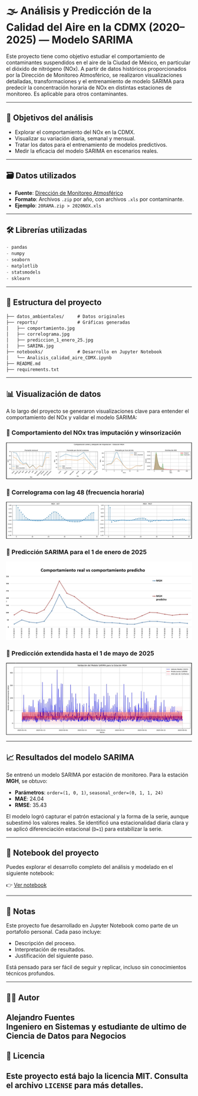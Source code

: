 
# 🌫️ Análisis y Predicción de la Calidad del Aire en la CDMX (2020–2025) — Modelo SARIMA

Este proyecto tiene como objetivo estudiar el comportamiento de contaminantes suspendidos en el aire de la Ciudad de México, en particular el dióxido de nitrógeno (NOx). A partir de datos históricos proporcionados por la Dirección de Monitoreo Atmosférico, se realizaron visualizaciones detalladas, transformaciones  y el entrenamiento de modelo SARIMA para predecir la concentración horaria de NOx en distintas estaciones de monitoreo. Es aplicable para otros contaminantes.

---

## 🎯 Objetivos del análisis

- Explorar el comportamiento del NOx en la CDMX.
- Visualizar su variación diaria, semanal y mensual.
- Tratar los datos para el entrenamiento de modelos predictivos.
- Medir la eficacia del modelo SARIMA en escenarios reales.

---

## 🗃️ Datos utilizados

- **Fuente**: [Dirección de Monitoreo Atmosférico](https://www.aire.cdmx.gob.mx/default.php?opc=%27aKBh%27)
- **Formato**: Archivos `.zip` por año, con archivos `.xls` por contaminante.
- **Ejemplo**: `20RAMA.zip > 2020NOX.xls`

---

## 🛠️ Librerías utilizadas

```python
- pandas
- numpy
- seaborn
- matplotlib
- statsmodels
- sklearn
```

---

## 📁 Estructura del proyecto

```
├── datos_ambientales/     # Datos originales
├── reports/               # Gráficas generadas
│   ├── comportamiento.jpg
│   ├── correlograma.jpg
│   ├── prediccion_1_enero_25.jpg
│   ├── SARIMA.jpg
├── notebooks/             # Desarrollo en Jupyter Notebook
│   └── Analisis_calidad_aire_CDMX.ipynb
├── README.md
├── requirements.txt
```
---

## 📊 Visualización de datos

A lo largo del proyecto se generaron visualizaciones clave para entender el comportamiento del NOx y validar el modelo SARIMA:

### 🔹 Comportamiento del NOx tras imputación y winsorización
![Comportamiento del NOx](reports/comportamiento.jpg)

### 🔹 Correlograma con lag 48 (frecuencia horaria)
![Correlograma](reports/correlograma.jpg)

### 🔹 Predicción SARIMA para el 1 de enero de 2025
![Predicción puntual](reports/prediccion_1_enero_25.jpg)

### 🔹 Predicción extendida hasta el 1 de mayo de 2025
![Predicción completa](reports/SARIMA.jpg)

---

## 📈 Resultados del modelo SARIMA

Se entrenó un modelo SARIMA por estación de monitoreo. Para la estación **MGH**, se obtuvo:

- **Parámetros**: `order=(1, 0, 1)`, `seasonal_order=(0, 1, 1, 24)`
- **MAE**: 24.04
- **RMSE**: 35.43

El modelo logró capturar el patrón estacional y la forma de la serie, aunque subestimó los valores reales. Se identificó una estacionalidad diaria clara y se aplicó diferenciación estacional (`D=1`) para estabilizar la serie.

---
## 📓 Notebook del proyecto

Puedes explorar el desarrollo completo del análisis y modelado en el siguiente notebook:

👉 [Ver notebook](notebooks/Analisis_calidad_aire_CDMX.ipynb)

---
## 📌 Notas

Este proyecto fue desarrollado en Jupyter Notebook como parte de un portafolio personal. Cada paso incluye:

- Descripción del proceso.
- Interpretación de resultados.
- Justificación del siguiente paso.

Está pensado para ser fácil de seguir y replicar, incluso sin conocimientos técnicos profundos.

---

## 👨‍💻 Autor

**Alejandro Fuentes**  
Ingeniero en Sistemas y estudiante de ultimo de Ciencia de Datos para Negocios  
---

## 📜 Licencia

Este proyecto está bajo la licencia MIT. Consulta el archivo `LICENSE` para más detalles.
 ---
